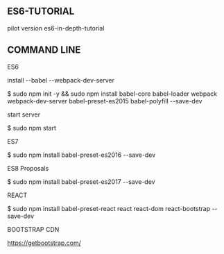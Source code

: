## ES6-TUTORIAL
pilot version es6-in-depth-tutorial

## COMMAND LINE ##

ES6

install --babel --webpack-dev-server

$ sudo npm init -y && sudo npm install babel-core babel-loader webpack webpack-dev-server babel-preset-es2015 babel-polyfill --save-dev

start server

$ sudo npm start

ES7

$ sudo npm install babel-preset-es2016 --save-dev

ES8 Proposals

$ sudo npm install babel-preset-es2017 --save-dev

REACT

$ sudo npm install babel-preset-react react react-dom react-bootstrap --save-dev

BOOTSTRAP CDN

https://getbootstrap.com/
